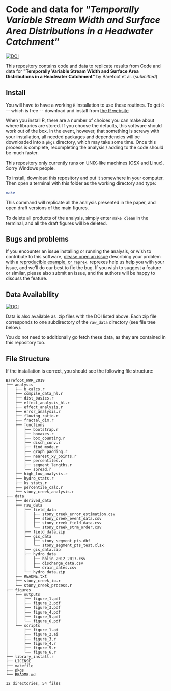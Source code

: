 # Code and data for _"Temporally Variable Stream Width and Surface Area Distributions in a Headwater Catchment"_

[![DOI](https://zenodo.org/badge/141500164.svg)](https://zenodo.org/badge/latestdoi/141500164)

This repository contains code and data to replicate results from Code and data for **"Temporally Variable Stream Width and Surface Area Distributions in a Headwater Catchment"** by Barefoot et al. (_submitted_)

## Install

You will have to have a working `R` installation to use these routines. To get `R` -- which is free -- download and install from [the R website](https://www.r-project.org/)

When you install R, there are a number of choices you can make about where libraries are stored. If you choose the defaults, this software should work out of the box. In the event, however, that something is screwy with your installation, all needed packages and dependencies will be downloaded into a `pkgs` directory, which may take some time. Once this process is complete, recompleting the analysis / adding to the code should be much faster. 

This repository only currently runs on UNIX-like machines (OSX and Linux). Sorry Windows people.

To install, download this repository and put it somewhere in your computer. Then open a terminal with this folder as the working directory and type:
```bash
make
```

This command will replicate all the analysis presented in the paper, and open draft versions of the main figures.

To delete all products of the analysis, simply enter `make clean` in the terminal, and all the draft figures will be deleted.

## Bugs and problems

If you encounter an issue installing or running the analysis, or wish to contribute to this software, [please open an issue](https://github.com/ericbarefoot/Barefoot_WRR_2019/issues) describing your problem with a [reproducible example, or `reprex`](https://reprex.tidyverse.org/). reprexes help us help you with your issue, and we'll do our best to fix the bug. If you wish to suggest a feature or similar, please also submit an issue, and the authors will be happy to discuss the feature.

## Data Availability

[![DOI](https://zenodo.org/badge/DOI/10.5281/zenodo.1342865.svg)](https://doi.org/10.5281/zenodo.1342865)

Data is also available as .zip files with the DOI listed above. Each zip file corresponds to one subdirectory of the `raw_data` directory (see file tree below).

You do not need to additionally go fetch these data, as they are contained in this repository too.



## File Structure

If the installation is correct, you should see the following file structure:

```
Barefoot_WRR_2019
├── analysis
│   ├── b_calcs.r
│   ├── compile_data_hl.r
│   ├── dist_basics.r
│   ├── effect_analysis_hl.r
│   ├── effect_analysis.r
│   ├── error_analysis.r
│   ├── flowing_ratio.r
│   ├── fractal_dim.r
│   ├── functions
│   │   ├── bootstrap.r
│   │   ├── boxaxes.r
│   │   ├── box_counting.r
│   │   ├── disch_conv.r
│   │   ├── find_mode.r
│   │   ├── graph_padding.r
│   │   ├── nearest_xy_points.r
│   │   ├── percentiles.r
│   │   ├── segment_lengths.r
│   │   └── spread.r
│   ├── high_low_analysis.r
│   ├── hydro_stats.r
│   ├── ks_stats.r
│   ├── percentile_calc.r
│   └── stony_creek_analysis.r
├── data
│   ├── derived_data
│   ├── raw_data
│   │   ├── field_data
│   │   │   ├── stony_creek_error_estimation.csv
│   │   │   ├── stony_creek_event_data.csv
│   │   │   ├── stony_creek_field_data.csv
│   │   │   └── stony_creek_strm_order.csv
│   │   ├── field_data.zip
│   │   ├── gis_data
│   │   │   ├── stony_segment_pts.dbf
│   │   │   └── stony_segment_pts_test.xlsx
│   │   ├── gis_data.zip
│   │   ├── hydro_data
│   │   │   ├── bolin_2012_2017.csv
│   │   │   ├── discharge_data.csv
│   │   │   └── drain_dates.csv
│   │   └── hydro_data.zip
│   ├── README.txt
│   ├── stony_creek_io.r
│   └── stony_creek_process.r
├── figures
│   ├── outputs
│   │   ├── figure_1.pdf
│   │   ├── figure_2.pdf
│   │   ├── figure_3.pdf
│   │   ├── figure_4.pdf
│   │   ├── figure_5.pdf
│   │   └── figure_6.pdf
│   └── scripts
│       ├── figure_1.ai
│       ├── figure_2.ai
│       ├── figure_3.r
│       ├── figure_4.r
│       ├── figure_5.r
│       └── figure_6.r
├── library_install.r
├── LICENSE
├── makefile
├── pkgs
└── README.md

12 directories, 54 files
```
